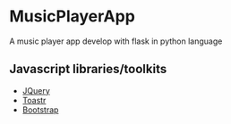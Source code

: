 # MusicPlayerApp

A music player app develop with flask in python language

## Javascript libraries/toolkits

- [JQuery](https://jquery.com/)
- [Toastr](https://github.com/CodeSeven/toastr)
- [Bootstrap](https://getbootstrap.com/)
